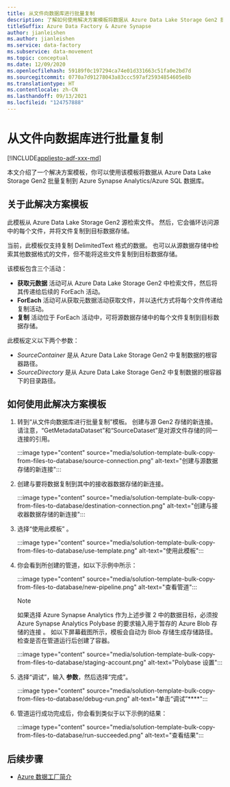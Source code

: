 ```yaml
---
title: 从文件向数据库进行批量复制
description: 了解如何使用解决方案模板将数据从 Azure Data Lake Storage Gen2 批量复制到 Azure Synapse Analytics/Azure SQL 数据库。
titleSuffix: Azure Data Factory & Azure Synapse
author: jianleishen
ms.author: jianleishen
ms.service: data-factory
ms.subservice: data-movement
ms.topic: conceptual
ms.date: 12/09/2020
ms.openlocfilehash: 59189f0c197294ca74e01d331663c51fa0e2bd7d
ms.sourcegitcommit: 0770a7d91278043a83ccc597af25934854605e8b
ms.translationtype: HT
ms.contentlocale: zh-CN
ms.lasthandoff: 09/13/2021
ms.locfileid: "124757888"
---
```

# <a name="bulk-copy-from-files-to-database"></a>从文件向数据库进行批量复制

[!INCLUDE[appliesto-adf-xxx-md](includes/appliesto-adf-xxx-md.md)]

本文介绍了一个解决方案模板，你可以使用该模板将数据从 Azure Data Lake Storage Gen2 批量复制到 Azure Synapse Analytics/Azure SQL 数据库。

## <a name="about-this-solution-template"></a>关于此解决方案模板

此模板从 Azure Data Lake Storage Gen2 源检索文件。 然后，它会循环访问源中的每个文件，并将文件复制到目标数据存储。 

当前，此模板仅支持复制 DelimitedText 格式的数据。 也可以从源数据存储中检索其他数据格式的文件，但不能将这些文件复制到目标数据存储。  

该模板包含三个活动：
- **获取元数据** 活动可从 Azure Data Lake Storage Gen2 中检索文件，然后将其传递给后续的 ForEach 活动。
- **ForEach** 活动可从获取元数据活动获取文件，并以迭代方式将每个文件传递给复制活动。
- **复制** 活动位于 ForEach 活动中，可将源数据存储中的每个文件复制到目标数据存储。

此模板定义以下两个参数：
- *SourceContainer* 是从 Azure Data Lake Storage Gen2 中复制数据的根容器路径。 
- *SourceDirectory* 是从 Azure Data Lake Storage Gen2 中复制数据的根容器下的目录路径。

## <a name="how-to-use-this-solution-template"></a>如何使用此解决方案模板

1. 转到“从文件向数据库进行批量复制”模板。 创建与源 Gen2 存储的新连接。 请注意，“GetMetadataDataset”和“SourceDataset”是对源文件存储的同一连接的引用。

    :::image type="content" source="media/solution-template-bulk-copy-from-files-to-database/source-connection.png" alt-text="创建与源数据存储的新连接":::

2. 创建与要将数据复制到其中的接收器数据存储的新连接。

    :::image type="content" source="media/solution-template-bulk-copy-from-files-to-database/destination-connection.png" alt-text="创建与接收器数据存储的新连接":::
    
3. 选择“使用此模板”  。

    :::image type="content" source="media/solution-template-bulk-copy-from-files-to-database/use-template.png" alt-text="使用此模板":::
    
4. 你会看到所创建的管道，如以下示例中所示：

    :::image type="content" source="media/solution-template-bulk-copy-from-files-to-database/new-pipeline.png" alt-text="查看管道":::

    > [!NOTE]
    > 如果选择 Azure Synapse Analytics 作为上述步骤 2 中的数据目标，必须按 Azure Synapse Analytics Polybase 的要求输入用于暂存的 Azure Blob 存储的连接 。 如以下屏幕截图所示，模板会自动为 Blob 存储生成存储路径。 检查是否在管道运行后创建了容器。
        
    :::image type="content" source="media/solution-template-bulk-copy-from-files-to-database/staging-account.png" alt-text="Polybase 设置":::

5. 选择“调试”，输入 **参数**，然后选择“完成”。  

    :::image type="content" source="media/solution-template-bulk-copy-from-files-to-database/debug-run.png" alt-text="单击“调试”****":::

6. 管道运行成功完成后，你会看到类似于以下示例的结果：

    :::image type="content" source="media/solution-template-bulk-copy-from-files-to-database/run-succeeded.png" alt-text="查看结果":::

       
## <a name="next-steps"></a>后续步骤

- [Azure 数据工厂简介](introduction.md)